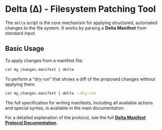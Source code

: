 # Delta (∆) - Filesystem Patching Tool

The `delta` script is the core mechanism for applying structured, automated changes to the file system. It works by parsing a **Delta Manifest** from standard input.

## Basic Usage

To apply changes from a manifest file:
```bash
cat my_changes.manifest | delta
```
To perform a "dry run" that shows a diff of the proposed changes without applying them:
```bash
cat my_changes.manifest | delta --dry-run
```
The full specification for writing manifests, including all available actions and special syntax, is available in the main documentation.

For a detailed explanation of the protocol, see the full **[Delta Manifest Protocol Documentation](../../../docs/Delta.md)**.
